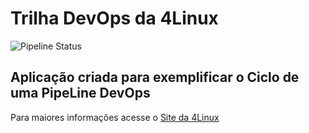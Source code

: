 # Trilha DevOps da 4Linux

<!-- Altere a Flag abaixo com sua URL do seu usuário do Github -->

![Pipeline Status](https://github.com/ramonborges/DevOpsLab-HelloWorld/actions/workflows/pipeline.yml/badge.svg) 


## Aplicação criada para exemplificar o Ciclo de uma PipeLine DevOps


Para maiores informações acesse o [Site da 4Linux](https://www.4linux.com.br/cursos/devops)
